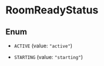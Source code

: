 

# RoomReadyStatus

## Enum


* `ACTIVE` (value: `"active"`)

* `STARTING` (value: `"starting"`)



